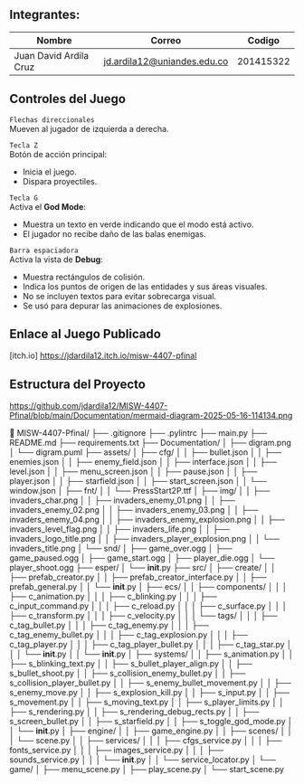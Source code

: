 
## Integrantes:

|   Nombre                         |   Correo                      | Codigo    |
|----------------------------------|-------------------------------|-----------|
| Juan David Ardila Cruz           | jd.ardila12@uniandes.edu.co   | 201415322 |

## Controles del Juego

`Flechas direccionales`  
Mueven al jugador de izquierda a derecha.

`Tecla Z`  
Botón de acción principal:  
- Inicia el juego.  
- Dispara proyectiles.

`Tecla G`  
Activa el **God Mode**:  
- Muestra un texto en verde indicando que el modo está activo.  
- El jugador no recibe daño de las balas enemigas.

`Barra espaciadora`  
Activa la vista de **Debug**:  
- Muestra rectángulos de colisión.  
- Indica los puntos de origen de las entidades y sus áreas visuales.  
- No se incluyen textos para evitar sobrecarga visual.  
- Se usó para depurar las animaciones de explosiones.



## Enlace al Juego Publicado

[itch.io] https://jdardila12.itch.io/misw-4407-pfinal

## Estructura del Proyecto

https://github.com/jdardila12/MISW-4407-Pfinal/blob/main/Documentation/mermaid-diagram-2025-05-16-114134.png

📁 MISW-4407-Pfinal/
├── .gitignore
├── .pylintrc
├── main.py
├── README.md
├── requirements.txt
├── Documentation/
│   ├── digram.png
│   └── digram.puml
├── assets/
│   ├── cfg/
│   │   ├── bullet.json
│   │   ├── enemies.json
│   │   ├── enemy_field.json
│   │   ├── interface.json
│   │   ├── level.json
│   │   ├── menu_screen.json
│   │   ├── pause.json
│   │   ├── player.json
│   │   ├── starfield.json
│   │   ├── start_screen.json
│   │   └── window.json
│   ├── fnt/
│   │   └── PressStart2P.ttf
│   ├── img/
│   │   ├── invaders_char.png
│   │   ├── invaders_enemy_01.png
│   │   ├── invaders_enemy_02.png
│   │   ├── invaders_enemy_03.png
│   │   ├── invaders_enemy_04.png
│   │   ├── invaders_enemy_explosion.png
│   │   ├── invaders_level_flag.png
│   │   ├── invaders_life.png
│   │   ├── invaders_logo_title.png
│   │   ├── invaders_player_explosion.png
│   │   └── invaders_title.png
│   └── snd/
│       ├── game_over.ogg
│       ├── game_paused.ogg
│       ├── game_start.ogg
│       ├── player_die.ogg
│       └── player_shoot.ogg
├── esper/
│   └── __init__.py
├── src/
│   ├── create/
│   │   ├── prefab_creator.py
│   │   ├── prefab_creator_interface.py
│   │   ├── prefab_general.py
│   │   └── __init__.py
│   ├── ecs/
│   │   ├── components/
│   │   │   ├── c_animation.py
│   │   │   ├── c_blinking.py
│   │   │   ├── c_input_command.py
│   │   │   ├── c_reload.py
│   │   │   ├── c_surface.py
│   │   │   ├── c_transform.py
│   │   │   ├── c_velocity.py
│   │   │   └── tags/
│   │   │       ├── c_tag_bullet.py
│   │   │       ├── c_tag_enemy.py
│   │   │       ├── c_tag_enemy_bullet.py
│   │   │       ├── c_tag_explosion.py
│   │   │       ├── c_tag_player.py
│   │   │       ├── c_tag_player_bullet.py
│   │   │       ├── c_tag_star.py
│   │   │       └── __init__.py
│   │   └── __init__.py
│   ├── systems/
│   │   ├── s_animation.py
│   │   ├── s_blinking_text.py
│   │   ├── s_bullet_player_align.py
│   │   ├── s_bullet_shoot.py
│   │   ├── s_collision_enemy_bullet.py
│   │   ├── s_collision_player_bullet.py
│   │   ├── s_enemy_bullet_movement.py
│   │   ├── s_enemy_move.py
│   │   ├── s_explosion_kill.py
│   │   ├── s_input.py
│   │   ├── s_movement.py
│   │   ├── s_moving_text.py
│   │   ├── s_player_limits.py
│   │   ├── s_rendering.py
│   │   ├── s_rendering_debug_rects.py
│   │   ├── s_screen_bullet.py
│   │   ├── s_starfield.py
│   │   ├── s_toggle_god_mode.py
│   │   └── __init__.py
│   ├── engine/
│   │   ├── game_engine.py
│   │   ├── scenes/
│   │   │   └── scene.py
│   │   ├── services/
│   │   │   ├── cfgs_service.py
│   │   │   ├── fonts_service.py
│   │   │   ├── images_service.py
│   │   │   ├── sounds_service.py
│   │   │   └── __init__.py
│   │   └── service_locator.py
│   └── game/
│       ├── menu_scene.py
│       ├── play_scene.py
│       └── start_scene.py

